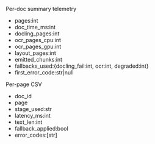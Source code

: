 Per-doc summary telemetry
- pages:int
- doc_time_ms:int
- docling_pages:int
- ocr_pages_cpu:int
- ocr_pages_gpu:int
- layout_pages:int
- emitted_chunks:int
- fallbacks_used:{docling_fail:int, ocr:int, degraded:int}
- first_error_code:str|null

Per-page CSV
- doc_id
- page
- stage_used:str
- latency_ms:int
- text_len:int
- fallback_applied:bool
- error_codes:[str]
